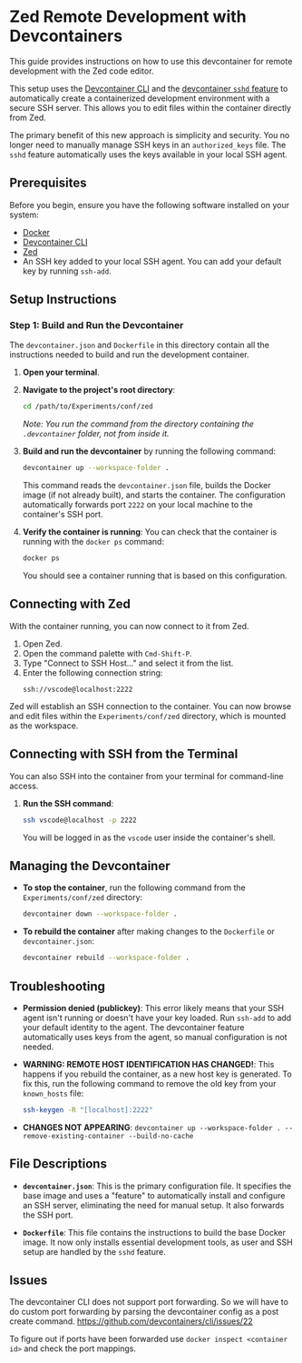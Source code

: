 # Zed Remote Development with Devcontainers

This guide provides instructions on how to use this devcontainer for remote development with the Zed code editor.

This setup uses the [Devcontainer CLI](https://code.visualstudio.com/docs/devcontainers/cli) and the [devcontainer `sshd` feature](https://github.com/devcontainers/features/tree/main/src/sshd) to automatically create a containerized development environment with a secure SSH server. This allows you to edit files within the container directly from Zed.

The primary benefit of this new approach is simplicity and security. You no longer need to manually manage SSH keys in an `authorized_keys` file. The `sshd` feature automatically uses the keys available in your local SSH agent.

## Prerequisites

Before you begin, ensure you have the following software installed on your system:

*   [Docker](https://docs.docker.com/get-docker/)
*   [Devcontainer CLI](https://code.visualstudio.com/docs/devcontainers/cli)
*   [Zed](https://zed.dev/)
*   An SSH key added to your local SSH agent. You can add your default key by running `ssh-add`.

## Setup Instructions

### Step 1: Build and Run the Devcontainer

The `devcontainer.json` and `Dockerfile` in this directory contain all the instructions needed to build and run the development container.

1.  **Open your terminal**.

2.  **Navigate to the project's root directory**:
    ```bash
    cd /path/to/Experiments/conf/zed
    ```
    *Note: You run the command from the directory containing the `.devcontainer` folder, not from inside it.*

3.  **Build and run the devcontainer** by running the following command:
    ```bash
    devcontainer up --workspace-folder .
    ```
    This command reads the `devcontainer.json` file, builds the Docker image (if not already built), and starts the container. The configuration automatically forwards port `2222` on your local machine to the container's SSH port.

4.  **Verify the container is running**: You can check that the container is running with the `docker ps` command:
    ```bash
    docker ps
    ```
    You should see a container running that is based on this configuration.

## Connecting with Zed

With the container running, you can now connect to it from Zed.

1.  Open Zed.
2.  Open the command palette with `Cmd-Shift-P`.
3.  Type "Connect to SSH Host..." and select it from the list.
4.  Enter the following connection string:
    ```
    ssh://vscode@localhost:2222
    ```
Zed will establish an SSH connection to the container. You can now browse and edit files within the `Experiments/conf/zed` directory, which is mounted as the workspace.

## Connecting with SSH from the Terminal

You can also SSH into the container from your terminal for command-line access.

1.  **Run the SSH command**:
    ```bash
    ssh vscode@localhost -p 2222
    ```
    You will be logged in as the `vscode` user inside the container's shell.

## Managing the Devcontainer

*   **To stop the container**, run the following command from the `Experiments/conf/zed` directory:
    ```bash
    devcontainer down --workspace-folder .
    ```

*   **To rebuild the container** after making changes to the `Dockerfile` or `devcontainer.json`:
    ```bash
    devcontainer rebuild --workspace-folder .
    ```

## Troubleshooting

*   **Permission denied (publickey)**: This error likely means that your SSH agent isn't running or doesn't have your key loaded. Run `ssh-add` to add your default identity to the agent. The devcontainer feature automatically uses keys from the agent, so manual configuration is not needed.

*   **WARNING: REMOTE HOST IDENTIFICATION HAS CHANGED!**: This happens if you rebuild the container, as a new host key is generated. To fix this, run the following command to remove the old key from your `known_hosts` file:
    ```bash
    ssh-keygen -R "[localhost]:2222"
    ```

* **CHANGES NOT APPEARING**: `devcontainer up --workspace-folder . --remove-existing-container --build-no-cache`

## File Descriptions

*   **`devcontainer.json`**: This is the primary configuration file. It specifies the base image and uses a "feature" to automatically install and configure an SSH server, eliminating the need for manual setup. It also forwards the SSH port.

*   **`Dockerfile`**: This file contains the instructions to build the base Docker image. It now only installs essential development tools, as user and SSH setup are handled by the `sshd` feature.

## Issues

The devcontainer CLI does not support port forwarding.
So we will have to do custom port forwarding by parsing the devcontainer config as a post create command.
https://github.com/devcontainers/cli/issues/22

To figure out if ports have been forwarded use `docker inspect <container id>` and check the port mappings.
